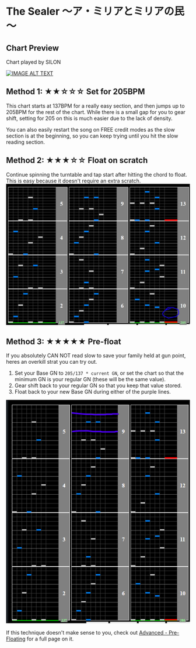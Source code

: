 # The Sealer ～ア・ミリアとミリアの民～

## Chart Preview

Chart played by SILON

[![IMAGE ALT TEXT](http://img.youtube.com/vi/2HLKmEbFYWM/0.jpg)](https://youtu.be/2HLKmEbFYWM?t=12 "Beatmania IIDX 26 Rootage The Sealer ～ア・ミリアとミリアの民～ SPA")

## Method 1: ★★☆☆☆ Set for 205BPM

This chart starts at 137BPM for a really easy section, and then jumps up to 205BPM for the rest of the chart. While there is a small gap for you to gear shift, setting for 205 on this is much easier due to the lack of density.

You can also easily restart the song on FREE credit modes as the slow section is at the beginning, so you can keep trying until you hit the slow reading section.

## Method 2: ★★★☆☆ Float on scratch

Continue spinning the turntable and tap start after hitting the chord to float. This is easy because it doesn't require an extra scratch.
![The Sealer](TS1.png "The Sealer float spot")

## Method 3: ★★★★★ Pre-float

If you absolutely CAN NOT read slow to save your family held at gun point, heres an overkill strat you can try out.

1. Set your Base GN to `205/137 * current GN`, or set the chart so that the minimum GN is your regular GN (these will be the same value).
2. Gear shift back to your regular GN so that you keep that value stored.
3. Float back to your new Base GN during either of the purple lines.

![The Sealer](TS2.png "The Sealer pre-float spots")

If this technique doesn't make sense to you, check out [Advanced - Pre-Floating](../../prefloating.md) for a full page on it.
